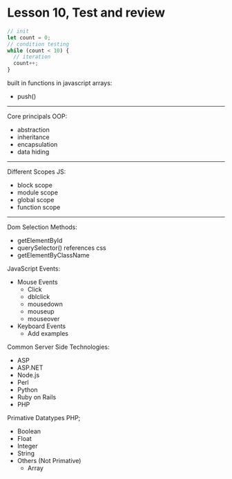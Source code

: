 # Lesson 10, Test and review

```js
// init
let count = 0;
// condition testing
while (count < 10) {
  // iteration
  count++;
}
```

built in functions in javascript arrays:

- push()

---

Core principals OOP:

- abstraction
- inheritance
- encapsulation
- data hiding

---

Different Scopes JS:

- block scope
- module scope
- global scope
- function scope

---

Dom Selection Methods:

- getElementById
- querySelector() references css
- getElementByClassName

JavaScript Events:

- Mouse Events
  - Click
  - dblclick
  - mousedown
  - mouseup
  - mouseover
- Keyboard Events
  - Add examples

Common Server Side Technologies:

- ASP
- ASP.NET
- Node.js
- Perl
- Python
- Ruby on Rails
- PHP

Primative Datatypes PHP;

- Boolean
- Float
- Integer
- String
- Others (Not Primative)
  - Array
